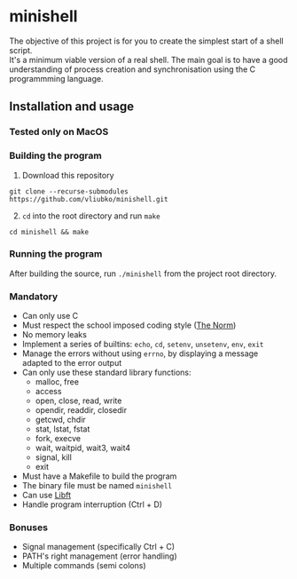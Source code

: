 # minishell
The objective of this project is for you to create the simplest start of a shell script. <br>
It's a minimum viable version of a real shell.
The main goal is to have a good understanding of process creation and
synchronisation using the C programmming language.

## Installation and usage

### Tested only on MacOS

### Building the program

1. Download this repository
	
`git clone --recurse-submodules https://github.com/vliubko/minishell.git`

2. `cd` into the root directory and run `make`

`cd minishell && make`

### Running the program

After building the source, run `./minishell` from the project root directory.

### Mandatory

- Can only use C
- Must respect the school imposed coding style ([The Norm](https://cdn.intra.42.fr/pdf/pdf/1065/norme.en.pdf))
- No memory leaks
- Implement a series of builtins: `echo`, `cd`, `setenv`, `unsetenv`, `env`, `exit`
- Manage the errors without using `errno`, by displaying a message adapted
to the error output
- Can only use these standard library functions:
    - malloc, free
    - access
    - open, close, read, write
    - opendir, readdir, closedir
    - getcwd, chdir
    - stat, lstat, fstat
    - fork, execve
    - wait, waitpid, wait3, wait4
    - signal, kill
    - exit
- Must have a Makefile to build the program
- The binary file must be named `minishell`
- Can use [Libft](https://github.com/vliubko/libft/)
- Handle program interruption (Ctrl + D)

### Bonuses

- Signal management (specifically Ctrl + C)
- PATH's right management (error handling)
- Multiple commands (semi colons)

